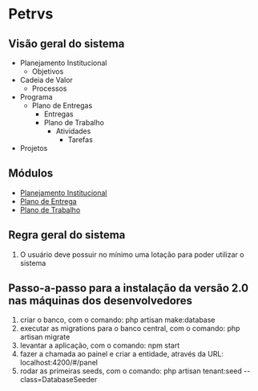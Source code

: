 # Petrvs

## Visão geral do sistema

- Planejamento Institucional
  - Objetivos
- Cadeia de Valor
  - Processos
- Programa
  - Plano de Entregas
    - Entregas
    - Plano de Trabalho
	  - Atividades
	    - Tarefas
- Projetos  

## Módulos

* [Planejamento Institucional](docs/gestao/planejamento_institucional.md)
* [Plano de Entrega](docs/gestao/plano_entrega.md)
* [Plano de Trabalho](docs/gestao/plano_trabalho.md)

## Regra geral do sistema

1) O usuário deve possuir no mínimo uma lotação para poder utilizar o sistema

## Passo-a-passo para a instalação da versão 2.0 nas máquinas dos desenvolvedores

1. criar o banco, com o comando: php artisan make:database
2. executar as migrations para o banco central, com o comando: php artisan migrate
3. levantar a aplicação, com o comando: npm start
4. fazer a chamada ao painel e criar a entidade, através da URL: localhost:4200/#/panel
5. rodar as primeiras seeds, com o comando: php artisan tenant:seed --class=DatabaseSeeder